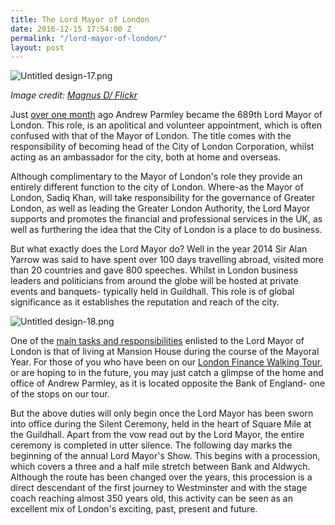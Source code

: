 ```yaml
---
title: The Lord Mayor of London
date: 2016-12-15 17:54:00 Z
permalink: "/lord-mayor-of-london/"
layout: post
---
```


![Untitled design-17.png](/uploads/Untitled%20design-17.png)

*Image credit: [Magnus D/ Flickr](https://www.flickr.com/photos/magnus_d/5172603303/in/photolist-8T5WKz-oKe5T1-dn1biY-7dBzPJ-dNkjnn-dn16Br-jKfsaw-dn1733-dn17GC-aE3cLX-nWxY2f-dn18ku-pcnfPL-4RXzEC-qLQ39f-8T5ULk-j4JDam-bz3HBm-49LVFC-aEpK95-9H5jwy-dsC4QJ-4RTt2k-dn1a5Z-bo5fQJ-4oHxcG-phFdgu-569wMG-m8LA8n-54M1ZR-gTF2hb-dn1aSo-dn19Bj-bx6r7E-61ynPj-dn19sv-6xyN8a-mbdGsJ-m8MvJm-pR2ew8-pTKkzu-mbcNna-dn14bP-8T4926-FHEhG9-pTXHAt-cwh5ey-8kju4j-hzmwu-7LcrLW)*

Just [over one month](http://citymatters.london/lord-mayor-andrew-parmley/) ago Andrew Parmley became the 689th Lord Mayor of London. This role, is an apolitical and volunteer appointment, which is often confused with that of the Mayor of London. The title comes with the responsibility of becoming head of the City of London Corporation, whilst acting as an ambassador for the city, both at home and overseas.

Although complimentary to the Mayor of London's role they provide an entirely different function to the city of London. Where-as the Mayor of London, Sadiq Khan, will take responsibility for the governance of Greater London, as well as leading the Greater London Authority, the Lord Mayor supports and promotes the financial and professional services in the UK, as well as furthering the idea that the City of London is a place to do business.

But what exactly does the Lord Mayor do? Well in the year 2014 Sir Alan Yarrow was said to have spent over 100 days travelling abroad, visited more than 20 countries and gave 800 speeches. Whilst in London business leaders and politicians from around the globe will be hosted at private events and banquets- typically held in Guildhall. This role is of global significance as it establishes the reputation and reach of the city.

![Untitled design-18.png](/uploads/Untitled%20design-18.png)

One of the [main tasks and responsibilities](https://www.cityoflondon.gov.uk/about-the-city/how-we-make-decisions/Documents/Lord-Mayor-Job-Description.pdf) enlisted to the Lord Mayor of London is that of living at Mansion House during the course of the Mayoral Year. For those of you who have been on our [London Finance Walking Tour](https://www.insider-london.co.uk/tours/london-finance-walking-tour/), or are hoping to in the future, you may just catch a glimpse of the home and office of Andrew Parmley, as it is located opposite the Bank of England- one of the stops on our tour.

But the above duties will only begin once the Lord Mayor has been sworn into office during the Silent Ceremony, held in the heart of Square Mile at the Guildhall. Apart from the vow read out by the Lord Mayor, the entire ceremony is completed in utter silence. The following day marks the beginning of the annual Lord Mayor's Show. This begins with a procession, which covers a three and a half mile stretch between Bank and Aldwych. Although the route has been changed over the years, this procession is a direct descendant of the first journey to Westminster and with the stage coach reaching almost 350 years old, this activity can be seen as an excellent mix of London's exciting, past, present and future.